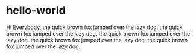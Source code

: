 hello-world
===========

Hi Everybody,
the quick brown fox jumped over the lazy dog. the quick brown fox jumped over the lazy dog. the quick brown fox jumped over the lazy dog. the quick brown fox jumped over the lazy dog. the quick brown fox jumped over the lazy dog.
